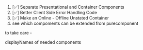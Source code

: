 1.  [✅] Separate Presentational and Container Components
2.  [✅] Better Client Side Error Handling Code
3.  [✅] Make an Online - Offline Unstated Container
4.  see which compoments can be extended from purecomponent

to take care -

displayNames of needed components

